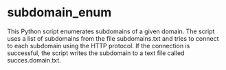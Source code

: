 # subdomain_enum
This Python script enumerates subdomains of a given domain. The script uses a list of subdomains from the file subdomains.txt and tries to connect to each subdomain using the HTTP protocol. If the connection is successful, the script writes the subdomain to a text file called succes.domain.txt.
